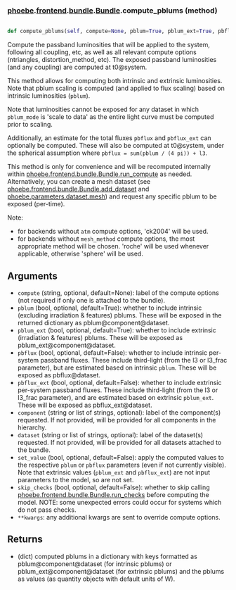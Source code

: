 ### [phoebe](phoebe.md).[frontend](phoebe.frontend.md).[bundle](phoebe.frontend.bundle.md).[Bundle](phoebe.frontend.bundle.Bundle.md).compute_pblums (method)


```py

def compute_pblums(self, compute=None, pblum=True, pblum_ext=True, pbflux=False, pbflux_ext=False, set_value=False, **kwargs)

```



Compute the passband luminosities that will be applied to the system,
following all coupling, etc, as well as all relevant compute options
(ntriangles, distortion_method, etc).  The exposed passband luminosities
(and any coupling) are computed at t0@system.

This method allows for computing both intrinsic and extrinsic luminosities.
Note that pblum scaling is computed (and applied to flux scaling) based
on intrinsic luminosities (`pblum`).

Note that luminosities cannot be exposed for any dataset in which
`pblum_mode` is 'scale to data' as the entire light curve must be
computed prior to scaling.

Additionally, an estimate for the total fluxes `pbflux` and `pbflux_ext`
can optionally be computed.  These will also be computed at t0@system,
under the spherical assumption where `pbflux = sum(pblum / (4 pi)) + l3`.

This method is only for convenience and will be recomputed internally
within [phoebe.frontend.bundle.Bundle.run_compute](phoebe.frontend.bundle.Bundle.run_compute.md) as needed.
Alternatively, you can create a mesh dataset
(see [phoebe.frontend.bundle.Bundle.add_dataset](phoebe.frontend.bundle.Bundle.add_dataset.md)
and [phoebe.parameters.dataset.mesh](phoebe.parameters.dataset.mesh.md)) and request any specific pblum to
be exposed (per-time).

Note:
* for backends without `atm` compute options, 'ck2004' will be used.
* for backends without `mesh_method` compute options, the most appropriate
    method will be chosen.  'roche' will be used whenever applicable,
    otherwise 'sphere' will be used.

Arguments
------------
* `compute` (string, optional, default=None): label of the compute
    options (not required if only one is attached to the bundle).
* `pblum` (bool, optional, default=True): whether to include
    intrinsic (excluding irradiation &amp; features) pblums.  These
    will be exposed in the returned dictionary as pblum@component@dataset.
* `pblum_ext` (bool, optional, default=True): whether to include
    extrinsic (irradiation &amp; features) pblums.  These will be exposed
    as pblum_ext@component@dataset.
* `pbflux` (bool, optional, default=False): whether to include
    intrinsic per-system passband fluxes.  These include third-light
    (from the l3 or l3_frac parameter), but are estimated based
    on intrinsic `pblum`.  These will be exposed as pbflux@dataset.
* `pbflux_ext` (bool, optional, default=False): whether to include
    extrinsic per-system passband fluxes.  These include third-light
    (from the l3 or l3_frac parameter), and are estimated based on
    extrinsic `pblum_ext`.  These will be exposed as pbflux_ext@dataset.
* `component` (string or list of strings, optional): label of the
    component(s) requested. If not provided, will be provided for all
    components in the hierarchy.
* `dataset` (string or list of strings, optional): label of the
    dataset(s) requested.  If not provided, will be provided for all
    datasets attached to the bundle.
* `set_value` (bool, optional, default=False): apply the computed
    values to the respective `pblum` or `pbflux` parameters (even if not
    currently visible).  Note that extrinsic values (`pblum_ext` and
    `pbflux_ext`) are not input parameters to the model, so are not set.
* `skip_checks` (bool, optional, default=False): whether to skip calling
    [phoebe.frontend.bundle.Bundle.run_checks](phoebe.frontend.bundle.Bundle.run_checks.md) before computing the model.
    NOTE: some unexpected errors could occur for systems which do not
    pass checks.
* `**kwargs`: any additional kwargs are sent to override compute options.

Returns
----------
* (dict) computed pblums in a dictionary with keys formatted as
    pblum@component@dataset (for intrinsic pblums) or
    pblum_ext@component@dataset (for extrinsic pblums) and the pblums
    as values (as quantity objects with default units of W).

